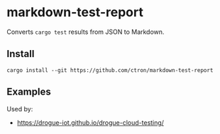 # markdown-test-report

Converts `cargo test` results from JSON to Markdown.

## Install

    cargo install --git https://github.com/ctron/markdown-test-report

## Examples

Used by:

  * https://drogue-iot.github.io/drogue-cloud-testing/
